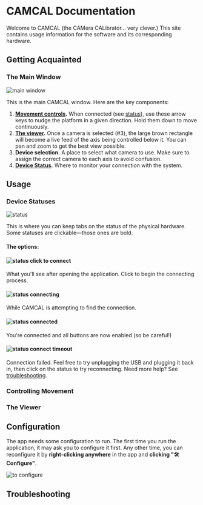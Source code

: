# CAMCAL Documentation

Welcome to CAMCAL (the CAMera CALibrator... very clever.) This site contains usage information for the software and its corresponding hardware.

## Getting Acquainted

### The Main Window

![main window](https://i.imgur.com/lQ5eX5t.png)

This is the main CAMCAL window. Here are the key components:

1. **[Movement controls](#controlling-movement).** When connected (see [status](#device-statuses)), use these arrow keys to nudge the platform in a given direction. Hold them down to move continuously.
1. **[The viewer](#the-viewer).** Once a camera is selected (#3), the large brown rectangle will become a live feed of the axis being controlled below it. You can pan and zoom to get the best view possible.
1. **Device selection.** A place to select what camera to use. Make sure to assign the correct camera to each axis to avoid confusion.
1. **[Device Status](#device-statuses).** Where to monitor your connection with the system.

## Usage

### Device Statuses

![status](https://i.imgur.com/pIQjlL4.png)

This is where you can keep tabs on the status of the physical hardware. Some statuses are clickable&mdash;those ones are bold.

#### The options:

#### ![status click to connect](https://i.imgur.com/0iDCY3F.png)

What you'll see after opening the application. Click to begin the connecting process.

#### ![status connecting](https://i.imgur.com/B9FYCLK.png)

While CAMCAL is attempting to find the connection.

#### ![status connected](https://i.imgur.com/V6Ph7SV.png)

You're connected and all buttons are now enabled (so be careful!)

#### ![status connect timeout](https://i.imgur.com/OSkpH0q.png)

Connection failed. Feel free to try unplugging the USB and plugging it back in, then click on the status to try reconnecting. Need more help? See [troubleshooting](#troubleshooting).

### Controlling Movement

### The Viewer

## Configuration

The app needs some configuration to run. The first time you run the application, it may ask you to configure it first. Any other time, you can reconfigure it by **right-clicking anywhere** in the app and **clicking "🛠 Configure"**.

![to configure](https://i.imgur.com/UrJpJ7H.png)

## Troubleshooting
